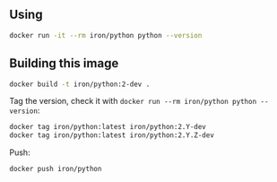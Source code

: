 
## Using

```sh
docker run -it --rm iron/python python --version
```

## Building this image

```sh
docker build -t iron/python:2-dev .
```

Tag the version, check it with `docker run --rm iron/python python --version`:

```sh
docker tag iron/python:latest iron/python:2.Y-dev
docker tag iron/python:latest iron/python:2.Y.Z-dev
```

Push:

```sh
docker push iron/python
```
